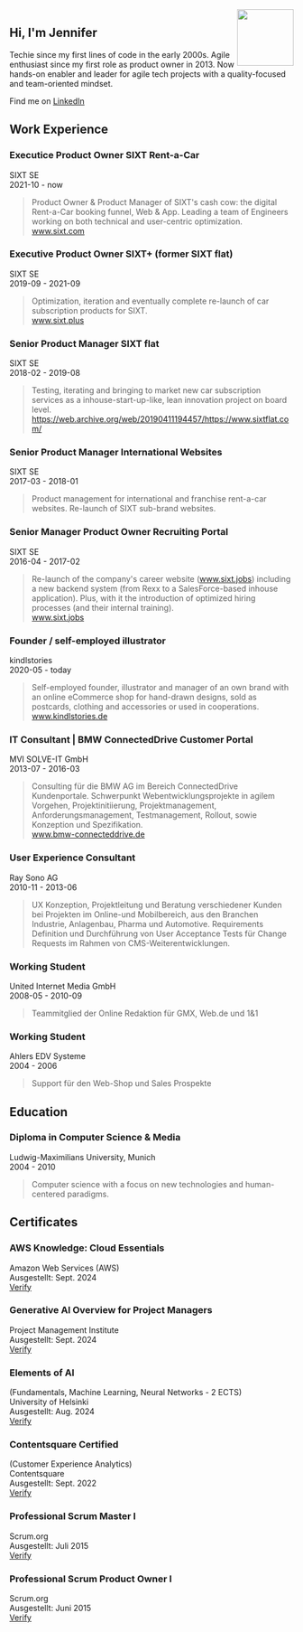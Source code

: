 <img src="https://avatars.githubusercontent.com/u/20593806" width="100" height="100" align="right" float="left">

## Hi, I'm Jennifer
Techie since my first lines of code in the early 2000s. Agile enthusiast since my first role as product owner in 2013. Now hands-on enabler and leader for agile tech projects with a quality-focused and team-oriented mindset.
 
Find me on [LinkedIn](https://www.linkedin.com/in/jennifer-kleimaier/ "LinkedIn")
  
  

## Work Experience

### Executice Product Owner SIXT Rent-a-Car
SIXT SE   
2021-10 - now  
> Product Owner & Product Manager of SIXT's cash cow: the digital Rent-a-Car booking funnel, Web & App. Leading a team of Engineers working on both technical and user-centric optimization.  
> www.sixt.com

### Executive Product Owner SIXT+ (former SIXT flat)
SIXT SE  
2019-09 - 2021-09
> Optimization, iteration and eventually complete re-launch of car subscription products for SIXT.  
> www.sixt.plus

### Senior Product Manager SIXT flat
SIXT SE  
2018-02 - 2019-08
> Testing, iterating and bringing to market new car subscription services as a inhouse-start-up-like, lean innovation project on board level.  
> https://web.archive.org/web/20190411194457/https://www.sixtflat.com/ 

### Senior Product Manager International Websites
SIXT SE  
2017-03 - 2018-01
> Product management for international and franchise rent-a-car websites. Re-launch of SIXT sub-brand websites.

### Senior Manager Product Owner Recruiting Portal
SIXT SE  
2016-04 - 2017-02
> Re-launch of the company's career website (www.sixt.jobs) including a new backend system (from Rexx to a SalesForce-based inhouse application). Plus, with it the introduction of optimized hiring processes (and their internal training).  
> www.sixt.jobs

### Founder / self-employed illustrator
kindlstories  
2020-05 - today
> Self-employed founder, illustrator and manager of an own brand with an online eCommerce shop for hand-drawn designs, sold as postcards, clothing and accessories or used in cooperations.  
> www.kindlstories.de

### IT Consultant | BMW ConnectedDrive Customer Portal
MVI SOLVE-IT GmbH  
2013-07 - 2016-03
> Consulting für die BMW AG im Bereich ConnectedDrive Kundenportale. Schwerpunkt Webentwicklungsprojekte in agilem Vorgehen, Projektinitiierung, Projektmanagement, Anforderungsmanagement, Testmanagement, Rollout, sowie Konzeption und Spezifikation.  
> www.bmw-connecteddrive.de

### User Experience Consultant
Ray Sono AG  
2010-11 - 2013-06
> UX Konzeption, Projektleitung und Beratung verschiedener Kunden bei Projekten im Online-und Mobilbereich, aus den Branchen Industrie, Anlagenbau, Pharma und Automotive. Requirements Definition und Durchführung von User Acceptance Tests für Change Requests im Rahmen von CMS-Weiterentwicklungen.

### Working Student
United Internet Media GmbH  
2008-05 - 2010-09
> Teammitglied der Online Redaktion für GMX, Web.de und 1&1

### Working Student
Ahlers EDV Systeme  
2004 - 2006
> Support für den Web-Shop und Sales Prospekte

  
  
## Education

### Diploma in Computer Science & Media
Ludwig-Maximilians University, Munich  
2004 - 2010
>Computer science with a focus on new technologies and human-centered paradigms.

  
  
## Certificates

### AWS Knowledge: Cloud Essentials
Amazon Web Services (AWS)  
Ausgestellt: Sept. 2024  
<a href="https://www.credly.com/badges/ee734d97-91f3-4a10-a44e-991d096b277a" target="_blank">Verify</a>  

### Generative Al Overview for Project Managers
Project Management Institute  
Ausgestellt: Sept. 2024  
<a href="https://www.credly.com/badges/c408020c-a1c8-4287-8068-d92c326c5508/public_url" target="_blank">Verify</a>  

### Elements of Al 
(Fundamentals, Machine Learning, Neural Networks - 2 ECTS)  
University of Helsinki  
Ausgestellt: Aug. 2024  
<a href="https://certificates.mooc.fi/validate/yaak9vn52df" target="_blank">Verify</a>  
  
### Contentsquare Certified
(Customer Experience Analytics)  
Contentsquare  
Ausgestellt: Sept. 2022  
<a href="https://verify.skilljar.com/c/shcz5zz5vutg" target="_blank">Verify</a>  
  
### Professional Scrum Master I
Scrum.org  
Ausgestellt: Juli 2015  
<a href="https://www.credly.com/badges/c96e72c3-6983-40df-9599-bbcb467286f5" target="_blank">Verify</a>  

### Professional Scrum Product Owner I
Scrum.org  
Ausgestellt: Juni 2015  
<a href="https://www.credly.com/badges/2ee9fd6b-93d8-442f-8cf1-ccf1188e8212" target="_blank">Verify</a>  
  
  
  
